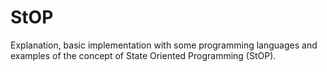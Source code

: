 # StOP
Explanation, basic implementation with some programming languages and examples of the concept of State Oriented Programming (StOP).
